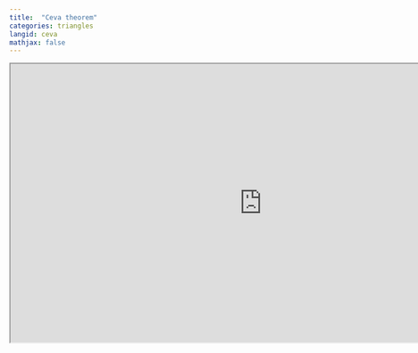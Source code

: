 ```yaml
---
title:  "Ceva theorem"
categories: triangles
langid: ceva
mathjax: false
---
```


<iframe width="900" height="500"
	src="https://www.youtube.com/embed/pzOy1gTgFno?rel=0">
</iframe>
